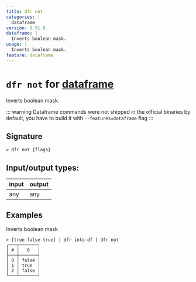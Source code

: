 ```yaml
---
title: dfr not
categories: |
  dataframe
version: 0.91.0
dataframe: |
  Inverts boolean mask.
usage: |
  Inverts boolean mask.
feature: dataframe
---
```

<!-- This file is automatically generated. Please edit the command in https://github.com/nushell/nushell instead. -->

# `dfr not` for [dataframe](/commands/categories/dataframe.md)

<div class='command-title'>Inverts boolean mask.</div>

::: warning
Dataframe commands were not shipped in the official binaries by default, you have to build it with `--features=dataframe` flag
:::

## Signature

```> dfr not {flags} ```


## Input/output types:

| input | output |
| ----- | ------ |
| any   | any    |

## Examples

Inverts boolean mask
```nu
> [true false true] | dfr into-df | dfr not
╭───┬───────╮
│ # │   0   │
├───┼───────┤
│ 0 │ false │
│ 1 │ true  │
│ 2 │ false │
╰───┴───────╯

```
